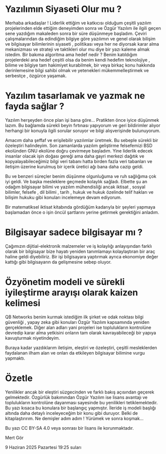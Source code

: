# Yazılımın Siyaseti Olur mu ?

Merhaba arkadaşlar ! Liderlik ettiğim ve katkıcısı olduğum çeşitli yazılım projelerinden elde ettiğim deneyimden sonra ve Özgür Yazılım ile ilgili geçen sene yazdığım makaleden sonra bir süre düşünmeye başladım. Çeviri çalışmalarından da edindiğim bilgiye göre yazılımın ve genel olarak bilişim ve bilgisayar bilimlerinin siyaseti , politikası veya her ne diyorsak karar alma mekanizması ve strateji ve taktikleri olur mu diye bir yazı kaleme almak istedim. Bir bakıma algoritma ama hedef nedir ? Benim katıldığım projelerdeki ana hedef çeşitli olsa da benim kendi hedefim teknolojiye , bilime ve bilgiye tam hakimiyet kurabilmek, bir veya birkaç konu hakkında derinlemesine bilgi sahibi olmak ve yetenekleri mükemmelleştirmek ve serbestçe , özgürce yaşamak.

# Yazılım tasarlamak ve yazmak ne fayda sağlar ?

Yazılım herşeyden önce plan işi bana göre... Pratikten önce iyice düşünmek lazım. Bu bağlamda sürekli beyin fırtınası yapıyorum ve geri bildirimler alıyor herhangi bir konuyla ilgili sorular soruyor ve bilgi alışverişinde bulunuyorum.

Amacım daha şeffaf ve erişilebilir yazılımlar üretmek. Bu sebeple sürekli bir özeleştiri halindeyim. Son zamanlarda yazılım geliştirme felsefemizi BSD ekolünden GNU ekolüne doğru çevirmeye başladım. Yine liderlik edecek insanlar olacak işin doğası gereği ama daha gayri merkezi dağıtık ve kopyalayabileceğimiz bilgi veri tabanı hatta birden fazla veri tabanları ve iletişim üzerine kurulmuş bir içerik üretici ağı bana daha cazip geldi.

Bu ve benzeri süreçler benim düşünme olgunluğuma ve ruh sağlığıma çok iyi geldi. Ve başka mesleklere geçmede kolaylık sağladı. Elbette şu an odağım bilgisayar bilimi ve yazılım mühendisliği ancak iktisat , sosyal bilimler, felsefe , dil bilimi , tarih , hukuk ve hukuk özelinde telif hakları ve bilişim hukuku gibi konuları incelemeye devam ediyorum.

Bir matematiksel iktisat kitabında gördüğüm kadarıyla bir şeyleri yapmaya başlamadan önce o işin öncül şartlarını yerine getirmek gerektiğini anladım.

# Bilgisayar sadece bilgisayar mı ?

Çağımızın dijitial-elektronik malzemeler ve iş kolaylığı anlayışından farklı olarak bir bilgisayar bize hayatı yeniden tanımlamayı kolaylaştıran bir araç haline geldi diyebiliriz. Bir işi bilgisayara yaptırmak ayrıca ekonomiye değer kattığı gibi bilgisayarın da gelişmesine sebep oluyor.

# Özyönetim modeli ve sürekli iyileştirme arayışı olarak kaizen kelimesi

QB Networks benim kurmak istediğim ilk şirket ve odak noktası bilgi güvenliği , yapay zeka gibi konuları Özgür Yazılım kapsamında yeniden gerçeklemek. Diğer alan adları yani projeleri ise toplulukların kontrolüne devredip karar alma yetkisini onların tam olarak kavrayabileceği bir yapıya kavuşturmak niyetindeyim.

Buraya kadar yazdıklarım iletişim, eleştiri ve özeleştiri, çeşitli mesleklerden faydalanan ilham alan ve onları da etkileyen bilgisayar bilimine vurgu yapmaktı.

# Özetle

Yenilikler ancak bir eleştiri süzgecinden ve farklı bakış açısından geçerek gelmektedir. Özgürlük bakımından Özgür Yazılım ise lisans avantajı ve toplulukların kontrolüne dayanması sayesinde bu yenilikleri tetiklemektedir. Bu yazı kısaca bu konulara bir başlangıç yapmıştır. İleride iş modeli başlığı altında daha detaylı inceleyeceğim bir konu gibi duruyor. Belki de kitaplaştırırım. Ne demişler adım adım ! Yürümek ve sonra koşmak...

Bu yazı CC BY-SA 4.0 veya sonrası bir lisans ile korunmaktadır.

Mert Gör

9 Haziran 2025 Pazartesi 19:25 suları
